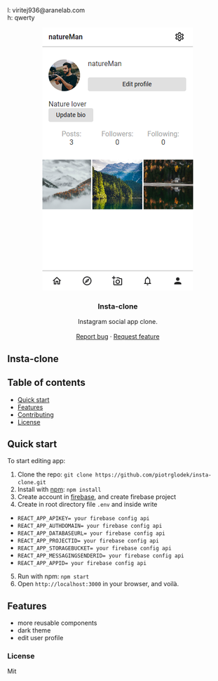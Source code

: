 <p>
l: viritej936@aranelab.com
<br/>
h: qwerty
</p>

<p align="center">
  <a href="instagram-redesign-clone.netlify.app">
    <img src="https://github.com/piotrglodek/insta-clone/blob/main/logo.PNG" alt="Insta clone logo">
  </a>
</p>

<h3 align="center">Insta-clone</h3>

<p align="center">
  Instagram social app clone.
  <br>
  <br>
  <a href="https://github.com/piotrglodek/insta-clone/issues">Report bug</a>
  ·
  <a href="https://github.com/piotrglodek/insta-clone/issues">Request feature</a>
</p>

## Insta-clone

## Table of contents

- [Quick start](#quick-start)
- [Features](#features)
- [Contributing](#contributing)
- [License](#license)

## Quick start

To start editing app:

1. Clone the repo: `git clone https://github.com/piotrglodek/insta-clone.git`
2. Install with [npm](https://www.npmjs.com/): `npm install`
3. Create account in [firebase](http://firebase.google.com/), and create firebase project
4. Create in root directory file `.env` and inside write

- `REACT_APP_APIKEY= your firebase config api`
- `REACT_APP_AUTHDOMAIN= your firebase config api`
- `REACT_APP_DATABASEURL= your firebase config api`
- `REACT_APP_PROJECTID= your firebase config api`
- `REACT_APP_STORAGEBUCKET= your firebase config api`
- `REACT_APP_MESSAGINGSENDERID= your firebase config api`
- `REACT_APP_APPID= your firebase config api`

5. Run with npm: `npm start`
6. Open `http://localhost:3000` in your browser, and voilà.

## Features

- more reusable components
- dark theme
- edit user profile

### License

Mit
